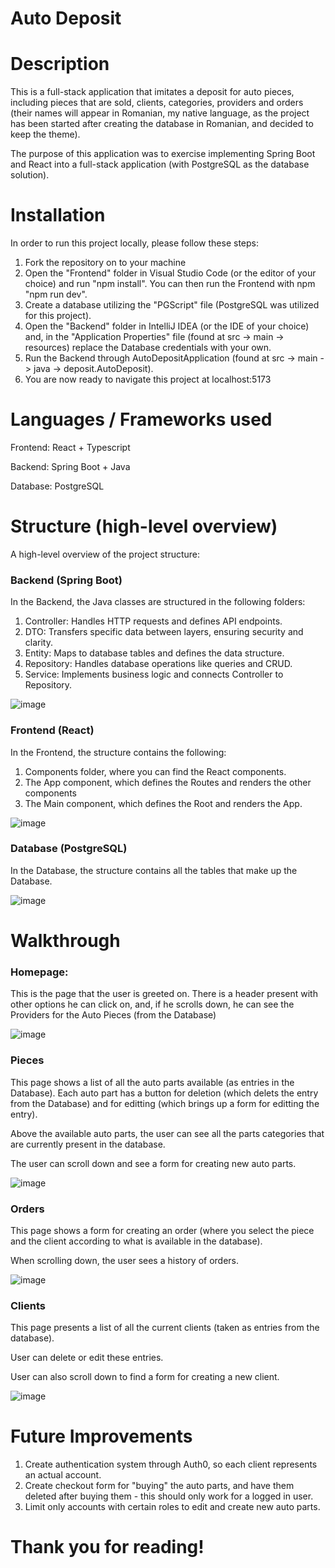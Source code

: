 # Auto Deposit

# Description

This is a full-stack application that imitates a deposit for auto pieces, including pieces that are sold, clients, categories, providers and orders (their names will appear in Romanian, my native language, as the project has been started after creating the database in Romanian, and decided to keep the theme).

The purpose of this application was to exercise implementing Spring Boot and React into a full-stack application (with PostgreSQL as the database solution).


# Installation

In order to run this project locally, please follow these steps:

  1. Fork the repository on to your machine
  2. Open the "Frontend" folder in Visual Studio Code (or the editor of your choice) and run "npm install". You can then run the Frontend with npm "npm run dev".
  3. Create a database utilizing the "PGScript" file (PostgreSQL was utilized for this project).
  4. Open the "Backend" folder in IntelliJ IDEA (or the IDE of your choice) and, in the "Application Properties" file (found at src -> main -> resources) replace the Database credentials with your own.
  5. Run the Backend through AutoDepositApplication (found at src -> main -> java -> deposit.AutoDeposit).
  6. You are now ready to navigate this project at localhost:5173


# Languages / Frameworks used

Frontend: React + Typescript

Backend: Spring Boot + Java

Database: PostgreSQL


# Structure (high-level overview)

A high-level overview of the project structure:

### Backend (Spring Boot)

In the Backend, the Java classes are structured in the following folders: 
  1. Controller: Handles HTTP requests and defines API endpoints.
  2. DTO: Transfers specific data between layers, ensuring security and clarity.
  3. Entity: Maps to database tables and defines the data structure.
  4. Repository: Handles database operations like queries and CRUD.
  5. Service: Implements business logic and connects Controller to Repository.

![image](https://github.com/user-attachments/assets/e71d569a-2293-4137-b332-826059953b2b) 

### Frontend (React)

In the Frontend, the structure contains the following:
  1. Components folder, where you can find the React components.
  2. The App component, which defines the Routes and renders the other components
  3. The Main component, which defines the Root and renders the App.

![image](https://github.com/user-attachments/assets/ceedbc35-47e9-437e-9ff1-21c3ec1e0afc)

### Database (PostgreSQL)

In the Database, the structure contains all the tables that make up the Database.

![image](https://github.com/user-attachments/assets/791f3c4c-fa63-48c8-b1a8-bb97021a4e3a)


# Walkthrough

### Homepage:

This is the page that the user is greeted on. There is a header present with other options he can click on, and, if he scrolls down, he can see the Providers for the Auto Pieces (from the Database)

![image](https://github.com/user-attachments/assets/29cae660-1219-4c9f-97f6-7ab8280bda54)


### Pieces

This page shows a list of all the auto parts available (as entries in the Database). Each auto part has a button for deletion (which delets the entry from the Database) and for editting (which brings up a form for editting the entry).

Above the available auto parts, the user can see all the parts categories that are currently present in the database.

The user can scroll down and see a form for creating new auto parts.

![image](https://github.com/user-attachments/assets/4e8fa8ec-a160-44e1-9631-efb39c301962)


### Orders

This page shows a form for creating an order (where you select the piece and the client according to what is available in the database).

When scrolling down, the user sees a history of orders.

![image](https://github.com/user-attachments/assets/2be84e7d-2266-491b-85b9-b7bf833aa428)


### Clients

This page presents a list of all the current clients (taken as entries from the database).

User can delete or edit these entries.

User can also scroll down to find a form for creating a new client.

![image](https://github.com/user-attachments/assets/8b0d139b-ae23-46cc-887a-cdf3db30ca5e)


# Future Improvements

  1. Create authentication system through Auth0, so each client represents an actual account.
  2. Create checkout form for "buying" the auto parts, and have them deleted after buying them - this should only work for a logged in user.
  3. Limit only accounts with certain roles to edit and create new auto parts.

# Thank you for reading!


